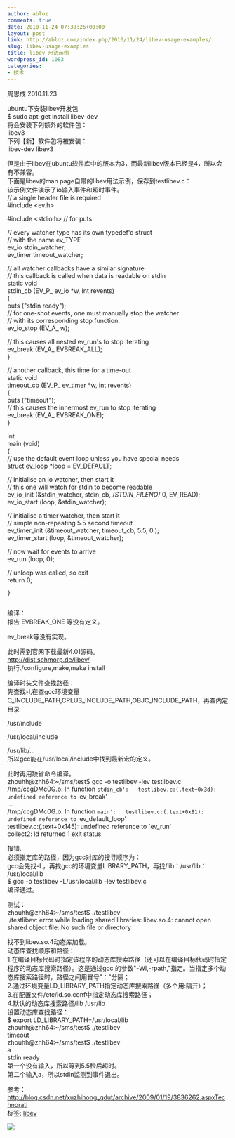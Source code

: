 ```yaml
---
author: abloz
comments: true
date: 2010-11-24 07:38:26+00:00
layout: post
link: http://abloz.com/index.php/2010/11/24/libev-usage-examples/
slug: libev-usage-examples
title: libev 用法示例
wordpress_id: 1083
categories:
- 技术
---
```


周思成 2010.11.23




ubuntu下安装libev开发包  
$ sudo apt-get install libev-dev  
将会安装下列额外的软件包：  
libev3  
下列【新】软件包将被安装：  
libev-dev libev3




但是由于libev在ubuntu软件库中的版本为3，而最新libev版本已经是4，所以会有不兼容。  
下面是libev的man page自带的libev用法示例，保存到testlibev.c：  
该示例文件演示了io输入事件和超时事件。  
// a single header file is required  
#include <ev.h>




#include <stdio.h> // for puts




// every watcher type has its own typedef'd struct  
// with the name ev_TYPE  
ev_io stdin_watcher;  
ev_timer timeout_watcher;




// all watcher callbacks have a similar signature  
// this callback is called when data is readable on stdin  
static void  
stdin_cb (EV_P_ ev_io *w, int revents)  
{  
puts ("stdin ready");  
// for one-shot events, one must manually stop the watcher  
// with its corresponding stop function.  
ev_io_stop (EV_A_ w);




// this causes all nested ev_run's to stop iterating  
ev_break (EV_A_ EVBREAK_ALL);  
}




// another callback, this time for a time-out  
static void  
timeout_cb (EV_P_ ev_timer *w, int revents)  
{  
puts ("timeout");  
// this causes the innermost ev_run to stop iterating  
ev_break (EV_A_ EVBREAK_ONE);  
}




int  
main (void)  
{  
// use the default event loop unless you have special needs  
struct ev_loop *loop = EV_DEFAULT;




// initialise an io watcher, then start it  
// this one will watch for stdin to become readable  
ev_io_init (&stdin_watcher, stdin_cb, /*STDIN_FILENO*/ 0, EV_READ);  
ev_io_start (loop, &stdin_watcher);




// initialise a timer watcher, then start it  
// simple non-repeating 5.5 second timeout  
ev_timer_init (&timeout_watcher, timeout_cb, 5.5, 0.);  
ev_timer_start (loop, &timeout_watcher);




// now wait for events to arrive  
ev_run (loop, 0);




// unloop was called, so exit  
return 0;  


```
}


```



编译：  
报告 EVBREAK_ONE 等没有定义。




ev_break等没有实现。




此时需到官网下载最新4.01源码。  
http://dist.schmorp.de/libev/  
执行./configure,make,make install




编译时头文件查找路径：  
先查找-I,在查gcc环境变量 C_INCLUDE_PATH,CPLUS_INCLUDE_PATH,OBJC_INCLUDE_PATH，再查内定目录


/usr/include   





/usr/local/include







/usr/lib/...  
所以gcc能在/usr/local/include中找到最新宏的定义。  





此时再用缺省命令编译。  
zhouhh@zhh64:~/sms/test$ gcc -o testlibev -lev testlibev.c  
/tmp/ccgDMc0G.o: In function `stdin_cb':  
testlibev.c:(.text+0x3d): undefined reference to `ev_break'  
...  
/tmp/ccgDMc0G.o: In function `main':  
testlibev.c:(.text+0x81): undefined reference to `ev_default_loop'  
testlibev.c:(.text+0x145): undefined reference to `ev_run'  
collect2: ld returned 1 exit status




报错.  
必须指定库的路径，因为gcc对库的搜寻顺序为：  
gcc会先找-L，再找gcc的环境变量LIBRARY_PATH，再找/lib：/usr/lib： /usr/local/lib  
$ gcc -o testlibev -L/usr/local/lib -lev testlibev.c  
编译通过。




测试：  
zhouhh@zhh64:~/sms/test$ ./testlibev   
./testlibev: error while loading shared libraries: libev.so.4: cannot open shared object file: No such file or directory




找不到libev.so.4动态库加载。  
动态库查找顺序和路径：  
1.在编译目标代码时指定该程序的动态库搜索路径（还可以在编译目标代码时指定程序的动态库搜索路径）。这是通过gcc 的参数"-Wl,-rpath,"指定。当指定多个动态库搜索路径时，路径之间用冒号"："分隔；  
2.通过环境变量LD_LIBRARY_PATH指定动态库搜索路径（多个用:隔开）；  
3.在配置文件/etc/ld.so.conf中指定动态库搜索路径；  
4.默认的动态库搜索路径/lib  /usr/lib  
设置动态库查找路径：  
$ export LD_LIBRARY_PATH=/usr/local/lib  
zhouhh@zhh64:~/sms/test$ ./testlibev  
timeout  
zhouhh@zhh64:~/sms/test$ ./testlibev  
a  
stdin ready  
第一个没有输入，所以等到5.5秒后超时。  
第二个输入a，所以stdin监测到事件退出。




参考：  
http://blog.csdn.net/xuzhihong_gdut/archive/2009/01/19/3836262.aspxTechnorati   
标签: [libev](http://technorati.com/tag/libev)




![](http://img.zemanta.com/pixy.gif?x-id=85f2e5d4-c74a-8f13-af6f-4ac1df2f73a4)



